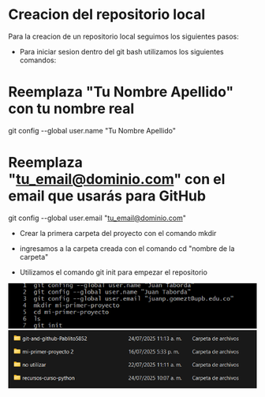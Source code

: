 # Creacion del repositorio local
Para la creacion de un repositorio local seguimos los siguientes pasos:

- Para iniciar sesion dentro del git bash utilizamos los siguientes comandos:
# Reemplaza "Tu Nombre Apellido" con tu nombre real
git config --global user.name "Tu Nombre Apellido"

# Reemplaza "tu_email@dominio.com" con el email que usarás para GitHub
git config --global user.email "tu_email@dominio.com"

- Crear la primera carpeta del proyecto con el comando mkdir

- ingresamos a la carpeta creada con el comando cd "nombre de la carpeta"

- Utilizamos el comando git init para empezar el repositorio

![alt text](<../images/inicio de sesion.png>)
![alt text](<../images/Captura de pantalla 2025-07-24 113713.png>)